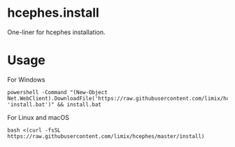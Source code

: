 # hcephes.install

One-liner for hcephes installation.

# Usage

For Windows
```
powershell -Command "(New-Object Net.WebClient).DownloadFile('https://raw.githubusercontent.com/limix/hcephes/master/install.bat', 'install.bat')" && install.bat
```

For Linux and macOS
```
bash <(curl -fsSL https://raw.githubusercontent.com/limix/hcephes/master/install)
```
